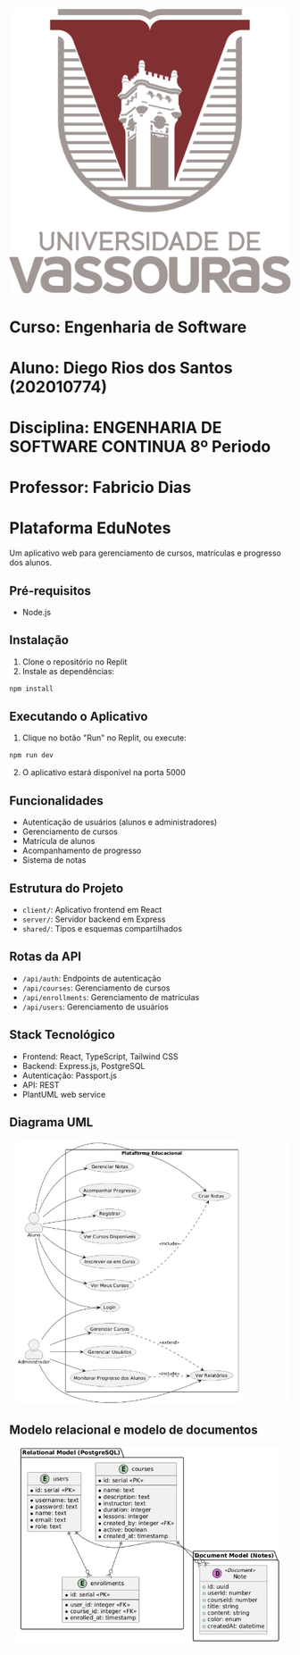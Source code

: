 ![alt text](https://github.com/DiegoWebwork/estrutura-de-dados/blob/main/universidade%20de%20vassouras%20Vertical.png)

# Curso: Engenharia de Software
# Aluno: Diego Rios dos Santos (202010774)
# Disciplina: ENGENHARIA DE SOFTWARE CONTINUA 8º Periodo
# Professor: Fabricio Dias

# Plataforma EduNotes

Um aplicativo web para gerenciamento de cursos, matrículas e progresso dos alunos.

## Pré-requisitos

- Node.js

## Instalação

1. Clone o repositório no Replit
2. Instale as dependências:
```bash
npm install
```

## Executando o Aplicativo

1. Clique no botão "Run" no Replit, ou execute:
```bash
npm run dev
```

2. O aplicativo estará disponível na porta 5000

## Funcionalidades

- Autenticação de usuários (alunos e administradores)
- Gerenciamento de cursos
- Matrícula de alunos
- Acompanhamento de progresso
- Sistema de notas

## Estrutura do Projeto

- `client/`: Aplicativo frontend em React
- `server/`: Servidor backend em Express
- `shared/`: Tipos e esquemas compartilhados

## Rotas da API

- `/api/auth`: Endpoints de autenticação
- `/api/courses`: Gerenciamento de cursos
- `/api/enrollments`: Gerenciamento de matrículas
- `/api/users`: Gerenciamento de usuários

## Stack Tecnológico

- Frontend: React, TypeScript, Tailwind CSS
- Backend: Express.js, PostgreSQL
- Autenticação: Passport.js
- API: REST
- PlantUML web service

## Diagrama UML
![alt text](https://github.com/DiegoWebwork/EduNotes-P1/blob/main/uml.png)

## Modelo relacional e modelo de documentos
![alt text](https://github.com/DiegoWebwork/EduNotes-P1/blob/main/relacionamentos.png)
